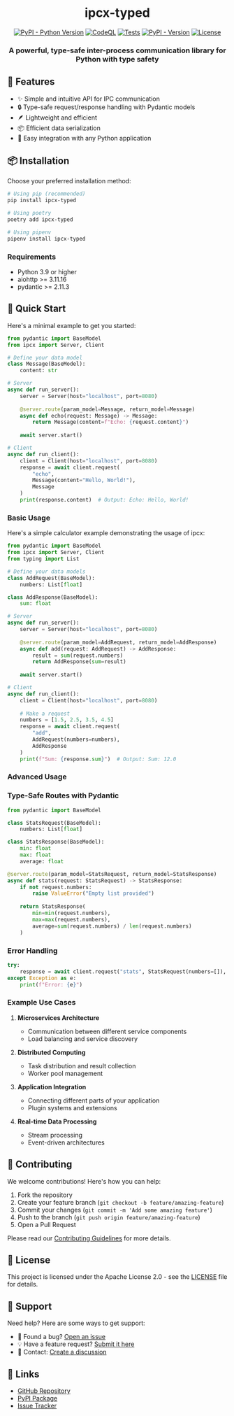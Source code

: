 <div align="center">

# ipcx-typed


[![PyPI - Python Version](https://img.shields.io/pypi/pyversions/ipcx-typed?logo=python&logoColor=white&label=Python)](https://pypi.org/project/ipcx-typed/)
[![CodeQL](https://github.com/zakharfsk/ipcx-typed/actions/workflows/codeql.yml/badge.svg)](https://github.com/zakharfsk/ipcx-typed/actions/workflows/codeql.yml)
[![Tests](https://github.com/zakharfsk/ipcx-typed/actions/workflows/test.yml/badge.svg)](https://github.com/zakharfsk/ipcx-typed/actions/workflows/test.yml)
[![PyPI - Version](https://img.shields.io/pypi/v/ipcx-typed?logo=pypi&logoColor=3775A9&label=PyPi%20Version)](https://pypi.org/project/ipcx-typed/)
[![License](https://img.shields.io/github/license/zakharfsk/ipcx-typed)](LICENSE)

<h3>A powerful, type-safe inter-process communication library for Python with type safety</h3>

</div>

## 🌟 Features

- ✨ Simple and intuitive API for IPC communication
- 🔒 Type-safe request/response handling with Pydantic models
- 🪶 Lightweight and efficient
- 📦 Efficient data serialization
- 🔌 Easy integration with any Python application

## 📦 Installation

Choose your preferred installation method:

```bash
# Using pip (recommended)
pip install ipcx-typed

# Using poetry
poetry add ipcx-typed

# Using pipenv
pipenv install ipcx-typed
```

### Requirements

- Python 3.9 or higher
- aiohttp >= 3.11.16
- pydantic >= 2.11.3

## 🚀 Quick Start

Here's a minimal example to get you started:

```python
from pydantic import BaseModel
from ipcx import Server, Client

# Define your data model
class Message(BaseModel):
    content: str

# Server
async def run_server():
    server = Server(host="localhost", port=8080)
    
    @server.route(param_model=Message, return_model=Message)
    async def echo(request: Message) -> Message:
        return Message(content=f"Echo: {request.content}")
    
    await server.start()

# Client
async def run_client():
    client = Client(host="localhost", port=8080)
    response = await client.request(
        "echo",
        Message(content="Hello, World!"),
        Message
    )
    print(response.content)  # Output: Echo: Hello, World!
```

### Basic Usage

Here's a simple calculator example demonstrating the usage of ipcx:

```python
from pydantic import BaseModel
from ipcx import Server, Client
from typing import List

# Define your data models
class AddRequest(BaseModel):
    numbers: List[float]

class AddResponse(BaseModel):
    sum: float

# Server
async def run_server():
    server = Server(host="localhost", port=8080)
    
    @server.route(param_model=AddRequest, return_model=AddResponse)
    async def add(request: AddRequest) -> AddResponse:
        result = sum(request.numbers)
        return AddResponse(sum=result)
    
    await server.start()

# Client
async def run_client():
    client = Client(host="localhost", port=8080)
    
    # Make a request
    numbers = [1.5, 2.5, 3.5, 4.5]
    response = await client.request(
        "add",
        AddRequest(numbers=numbers),
        AddResponse
    )
    print(f"Sum: {response.sum}")  # Output: Sum: 12.0
```

### Advanced Usage

### Type-Safe Routes with Pydantic

```python
from pydantic import BaseModel

class StatsRequest(BaseModel):
    numbers: List[float]

class StatsResponse(BaseModel):
    min: float
    max: float
    average: float

@server.route(param_model=StatsRequest, return_model=StatsResponse)
async def stats(request: StatsRequest) -> StatsResponse:
    if not request.numbers:
        raise ValueError("Empty list provided")
    
    return StatsResponse(
        min=min(request.numbers),
        max=max(request.numbers),
        average=sum(request.numbers) / len(request.numbers)
    )
```

### Error Handling

```python
try:
    response = await client.request("stats", StatsRequest(numbers=[]), StatsResponse)
except Exception as e:
    print(f"Error: {e}")
```

### Example Use Cases

1. **Microservices Architecture**
   - Communication between different service components
   - Load balancing and service discovery

2. **Distributed Computing**
   - Task distribution and result collection
   - Worker pool management

3. **Application Integration**
   - Connecting different parts of your application
   - Plugin systems and extensions

4. **Real-time Data Processing**
   - Stream processing
   - Event-driven architectures

## 🤝 Contributing

We welcome contributions! Here's how you can help:

1. Fork the repository
2. Create your feature branch (`git checkout -b feature/amazing-feature`)
3. Commit your changes (`git commit -m 'Add some amazing feature'`)
4. Push to the branch (`git push origin feature/amazing-feature`)
5. Open a Pull Request

Please read our [Contributing Guidelines](CONTRIBUTING.md) for more details.

## 📄 License

This project is licensed under the Apache License 2.0 - see the [LICENSE](LICENSE) file for details.

## 💬 Support

Need help? Here are some ways to get support:

- 🐛 Found a bug? [Open an issue](https://github.com/zakharfsk/ipcx-typed/issues)
- 💡 Have a feature request? [Submit it here](https://github.com/zakharfsk/ipcx-typed/issues)
- 💌 Contact: [Create a discussion](https://github.com/zakharfsk/ipcx-typed/discussions)

## 🔗 Links

- [GitHub Repository](https://github.com/zakharfsk/ipcx-typed)
- [PyPI Package](https://pypi.org/project/ipcx-typed/)
- [Issue Tracker](https://github.com/zakharfsk/ipcx-typed/issues)
